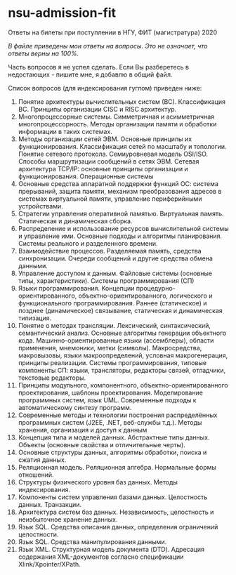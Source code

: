 # nsu-admission-fit
Ответы на билеты при поступлении в НГУ, ФИТ (магистратура) 2020

*В файле приведены мои ответы на вопросы. Это не означает, что ответы верны на 100%.*

Часть вопросов я не успел сделать. Если Вы разберетесь в недостающих - пишите мне, я добавлю в общий файл.

Список вопросов (для индексирования гуглом) приведен ниже:
1. Понятие архитектуры вычислительных систем (ВС). Классификация ВС. Принципы организации CISC и RISC архитектур.
2. Многопроцессорные системы. Симметричная и асимметричная многопроцессорность. Методы организации памяти и обработки информации в таких системах.
3. Методы организации сетей ЭВМ. Основные принципы их функционирования. Классификация сетей по масштабу и топологии. Понятие сетевого протокола. Семиуровневая модель OSI/ISO. Способы маршрутизации сообщений в сетях ЭВМ. Сетевая архитектура TCP/IP: основные принципы организации и функционирования.
Операционные системы
4. Основные средства аппаратной поддержки функций ОС: система прерываний, защита памяти, механизм преобразования адресов в системах виртуальной памяти, управление периферийными устройствами.
5. Стратегии управления оперативной памятью. Виртуальная память. Статическая и динамическая сборка.
6. Распределение и использование ресурсов вычислительной системы и управление ими. Основные подходы и алгоритмы планирования. Системы реального и разделенного времени.
7. Взаимодействие процессов. Разделяемая память, средства синхронизации. Очереди сообщений и другие средства обмена данными.
8. Управление доступом к данным. Файловые системы (основные типы, характеристики).
Системы программирования (СП)
9. Языки программирования. Концепции процедурно-ориентированного, объектно-ориентированного, логического и функционального программирования. Раннее (статическое) и позднее (динамическое) связывание, статическая и динамическая типизация.
10. Понятие о методах трансляции. Лексический, синтаксический, семантический анализ. Основные алгоритмы генерации объектного кода. Машинно-ориентированные языки (ассемблеры), области применения, мнемоники, метки (символы). Макросредства, макровызовы, языки макроопределений, условная макрогенерация, принципы реализации. Системы программирования, типовые компоненты СП: языки, трансляторы, редакторы связей, отладчики, текстовые редакторы.
11. Принципы модульного, компонентного, объектно-ориентированного проектирования, шаблоны проектирования. Моделирование программных систем, язык UML. Современные подходы к автоматическому синтезу программ.
12. Современные методы и технологии построения распределённых программных систем (J2EE, .NET, веб-службы т.д.).
Методы хранения, организация и доступ к данным
13. Концепция типа и моделей данных. Абстрактные типы данных. Объекты (основные свойства и отличительные черты).
14. Основные структуры данных, алгоритмы обработки, поиска и сжатия данных.
15. Реляционная модель. Реляционная алгебра. Нормальные формы отношений.
16. Структуры физического уровня баз данных. Методы индексирования.
17. Компоненты систем управления базами данных. Целостность данных. Транзакции.
18. Архитектура систем баз данных. Независимость, целостность и неизбыточное хранение данных.
19. Язык SQL. Средства описания данных, определения ограничений целостности.
20. Язык SQL. Средства манипулирования данными.
21. Язык XML. Структурная модель документа (DTD). Адресация содержания XML-документов согласно спецификации Xlink/Xpointer/XPath.
